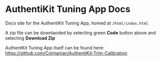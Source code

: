 # AuthentiKit Tuning App Docs
Docs site for the AuthentiKit Tuning App, homed at `/html/index.html`

A zip file can be downlaoded by selecting green **Code** button above and selecting **Download Zip**

AuthentKit Tuning App itself can be found here: https://github.com/Colmanian/AuthentiKit-Trim-Calibration
